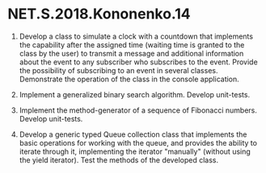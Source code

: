 # NET.S.2018.Kononenko.14

1. Develop a class to simulate a clock with a countdown that implements the capability after the assigned time (waiting time is granted to the class by the user) to transmit a message and additional information about the event to any subscriber who subscribes to the event. Provide the possibility of subscribing to an event in several classes. Demonstrate the operation of the class in the console application. 

2. Implement a generalized binary search algorithm. Develop unit-tests.

3. Implement the method-generator of a sequence of Fibonacci numbers. Develop unit-tests.

4. Develop a generic typed Queue collection class that implements the basic operations for working with the queue, and provides the ability to iterate through it, implementing the iterator "manually" (without using the yield iterator). Test the methods of the developed class.
